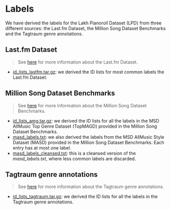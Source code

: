 # Labels

We have derived the labels for the Lakh Pianoroll Dataset (LPD) from three
different sources: the Last&#46;fm Dataset, the Million Song Dataset Benchmarks and
the Tagtraum genre annotations.

## Last&#46;fm Dataset

> See [here](https://labrosa.ee.columbia.edu/millionsong/lastfm) for more
information about the Last&#46;fm Dataset.

- [id_lists_lastfm.tar.gz](https://drive.google.com/uc?id=1mkmQjOifUHISszMsVTDHNuxd7H8Fo5Cs&export=download):
  we derived the ID lists for most common labels the Last&#46;fm Dataset.

## Million Song Dataset Benchmarks

> See [here](http://www.ifs.tuwien.ac.at/mir/msd/) for more information about
the Million Song Dataset Benchmarks.

- [id_lists_amg.tar.gz](https://drive.google.com/uc?id=1Rv1uAAkcebzYnmYdZYeaBkdK6Q2YtF7c&export=download):
  we derived the ID lists for all the labels in the MSD AllMusic Top Genre
  Dataset (TopMAGD) provided in the Million Song Dataset Benchmarks.
- [masd_labels.txt](https://drive.google.com/uc?id=1OqcBgW_4x6FRF5qjvWXCknBbdhM6Tk1D&export=download):
  we also derived the labels from the MSD AllMusic Style Dataset (MASD) provided
  in the Million Song Dataset Benchmarks. Each entry has at most one label.
- [masd_labels_cleansed.txt](https://drive.google.com/uc?id=1mPcUpfCTjdbZ-m5Va9Z7jaUhXC3wMr3G&export=download):
  this is a cleansed version of the _masd_labels.txt_, where less common labels
  are discarded.

## Tagtraum genre annotations

> See [here](http://www.tagtraum.com/msd_genre_datasets.html) for more
information about the Tagtraum genre annotations.

- [id_lists_tagtraum.tar.gz](https://drive.google.com/uc?id=1Gjb4OFnbQ8CFnhrtJvjNneOQqBh9XhAq&export=download):
  we derived the ID lists for all the labels in the Tagtraum genre annotations.
